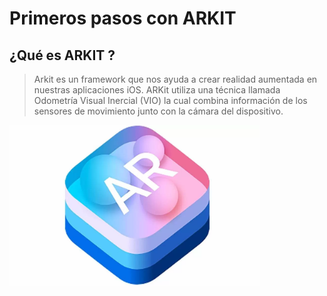 # Primeros pasos con ARKIT

## ¿Qué es ARKIT ?

> Arkit es un framework que nos ayuda a crear realidad aumentada en nuestras aplicaciones iOS. ARKit utiliza una técnica llamada Odometría Visual Inercial (VIO) la cual combina  información de los sensores de movimiento junto con la cámara del dispositivo.

[<img src="imagesReadme/logo.png" width="400"/>](imagesReadme/logo.png)